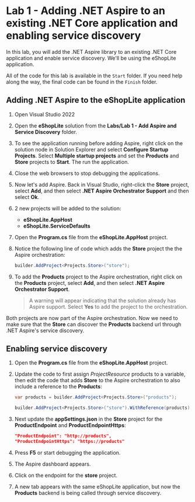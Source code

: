 # Lab 1 - Adding .NET Aspire to an existing .NET Core application and enabling service discovery

In this lab, you will add the .NET Aspire library to an existing .NET Core application and enable service discovery. We'll be using the eShopLite application.

All of the code for this lab is available in the `Start` folder. If you need help along the way, the final code can be found in the `Finish` folder.

## Adding .NET Aspire to the eShopLite application

1. Open Visual Studio 2022
1. Open the **eShopLite** solution from the **Labs/Lab 1 - Add Aspire and Service Discovery** folder.
1. To see the application running before adding Aspire, right click on the solution node in Solution Explorer and select **Configure Startup Projects**. Select **Multiple startup projects** and set the **Products** and **Store** projects to **Start**. The run the application.
1. Close the web browsers to stop debugging the applications.
1. Now let's add Aspire. Back in Visual Studio, right-click the **Store** project, select **Add**, and then select **.NET Aspire Orchestrator Support** and then select **Ok**.
1. 2 new projects will be added to the solution:
    * **eShopLite.AppHost**
    * **eShopLite.ServiceDefaults**
1. Open the **Program.cs** file from the **eShopLite.AppHost** project.
1. Notice the following line of code which adds the **Store** project the the Aspire orchestration:

    ```csharp
    builder.AddProject<Projects.Store>("store");
    ```

1. To add the **Products** project to the Aspire orchestration, right click on the **Products** project, select **Add**, and then select **.NET Aspire Orchestrator Support**.
    > A warning will appear indicating that the solution already has Aspire support. Select **Yes** to add the project to the orchestration.

Both projects are now part of the Aspire orchestration. Now we need to make sure that the **Store**  can discover the **Products** backend url through .NET Aspire's service discovery.

## Enabling service discovery

1. Open the **Program.cs** file from the **eShopLite.AppHost** project.
2. Update the code to first assign *ProjectResource* products to a variable, then edit the code that adds **Store** to the Aspire orchestration to also include a reference to the **Products**:

    ```csharp
    var products = builder.AddProject<Projects.Store>("products");

    builder.AddProject<Projects.Store>("store").WithReference(products);
    ```

3. Next update the **appSettings.json** in the **Store** project for the **ProductEndpoint** and **ProductEndpointHttps**:

    ```json
    "ProductEndpoint": "http://products",
    "ProductEndpointHttps": "https://products"
    ```

4. Press **F5** or start debugging the application.
5. The Aspire dashboard appears.
6. Click on the endpoint for the **store** project.
7. A new tab appears with the same eShopLite application, but now the **Products** backend is being called through service discovery.

